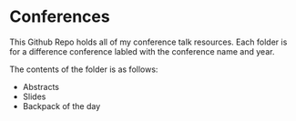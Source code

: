 # Conferences

This Github Repo holds all of my conference talk resources.
Each folder is for a difference conference labled with the conference name and year.

The contents of the folder is as follows:
- Abstracts
- Slides
- Backpack of the day
